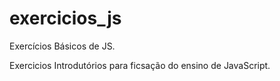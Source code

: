 # exercicios_js
Exercícios Básicos de JS.

Exercicios  Introdutórios para ficsação do ensino de JavaScript.
